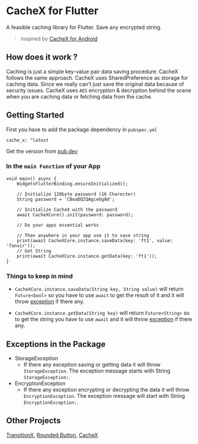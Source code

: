# CacheX for Flutter

A feasible caching library for Flutter. Save any encrypted string.

> Inspired by [CacheX for Android](https://github.com/rommansabbir/CacheX)

## How does it work ?

Caching is just a simple key-value pair data saving procedure. CacheX follows the same approach. CacheX uses SharedPreference as storage for caching data. Since we really can't just save the original data because of security issues. CacheX uses `AES` encryption & decryption behind the scene when you are caching data or fetching data from the cache.

## Getting Started

First you have to add the package dependency in `pubspec.yml`

    cache_x: ^latest
Get the version from [pub.dev](https://pub.dev/packages/cache_x)

### In the `main Function` of your App

    void main() async {
        WidgetsFlutterBinding.ensureInitialized();

        // Initialize 128byte password (16 Charecter)
        String password = 'CBoaDQIQAgceGg8d';

        // Initialize CacheX with the password
        await CacheXCore().init(password: password);

        // Do your apps essential works

        // Then anywhere in your app use it to save string
        print(await CacheXCore.instance.saveData(key: 'ft1', value: 'Tanvir'));
        // Get String
        print(await CacheXCore.instance.getData(key: 'ft1'));
    }

### Things to keep in mind

- `CacheXCore.instance.saveData(String key, String value)` will return `Future<bool>` so you have to use `await` to get the result of it and it will throw [exception](#exceptions-in-the-package) if there any.

- `CacheXCore.instance.getData(String key)` will return `Future<String>` so to get the string you have to use `await` and it will throw [exception](#exceptions-in-the-package) if there any.

## Exceptions in the Package

- StorageException
  - If there any exception saving or getting data it will throw `StorageException`. The exception message starts with String `StorageException:`.
- EncryptionException
  - If there any exception encrypting or decrypting the data it will throw `EncryptionException`. The exception message will start with String `EncryptionException:`.

## Other Projects

[TransitionX](https://pub.dev/packages/transition_x), [Rounded Button](https://pub.dev/packages/rounded_button), [CacheX](https://pub.dev/packages/cache_x)
